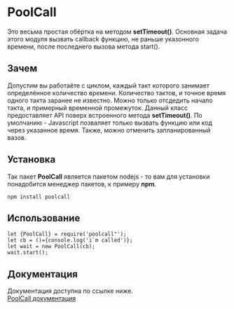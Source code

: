 # PoolCall
Это весьма простая обёртка на методом **setTimeout()**. 
Основная задача этого модуля вызвать callback функцию,  не раньше указонного  времени, после последнего вызова метода start(). 


## Зачем 
Допустим вы работаёте с циклом, каждый такт которого занимает определённое количество времени. Количество тактов, и точное время одного такта заранее не известно. Можно только отсдедить начало такта, и примерный временной промежуток. Данный  класс предоставляет API поверх встроенного метода **setTimeout()**. По умолчанию - Javascript позваляет только вызвать функцию или код через указанное время. Также, можно отменить запланированный вазов. 

## Установка
Так пакет **PoolCall** является пакетом nodejs - то вам для установки понадобится менеджер пакетов, к примеру **npm**.

    npm install poolcall


## Использование

    let {PoolCall} = require('poolcall"');
    let cb = ()={console.log('i`m called')};
    let wait = new PoolCall(cb);
    wait.start();


## Документация
Документация доступна по ссылке ниже.<br>
<a href="./docs/index.html">PoolCall документация</a>
<!--
./docs/index.html
https://htmlbook.ru/samhtml/yakorya
-->


